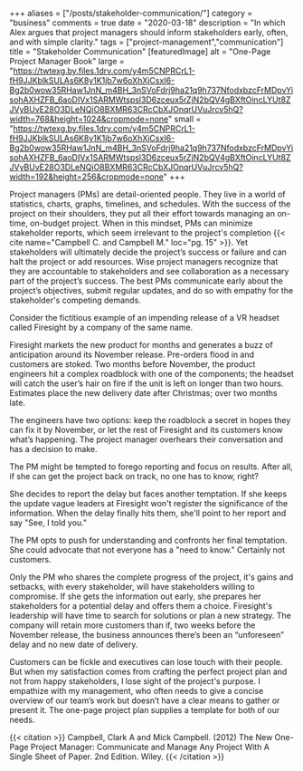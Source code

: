 +++
aliases = ["/posts/stakeholder-communication/"]
category = "business"
comments = true
date = "2020-03-18"
description = "In which Alex argues that project managers should inform stakeholders early, often, and with simple clarity."
tags = ["project-management","communication"]
title = "Stakeholder Communication"
[featuredImage]
  alt = "One-Page Project Manager Book"
  large = "https://twtexg.by.files.1drv.com/y4m5CNPRCrL1-fH9JJKblkSULAs6K8y1K1jb7w6oXhXjCsxI6-Bg2b0wow35RHaw1JnN_m4BH_3nSVoFdrj9ha21q9h737NfodxbzcFrMDpvYisohAXHZFB_6aoDIVx1SARMWtspsl3D6zceux5rZjN2bQV4gBXftOincLYUt8ZJVyBUvE28O3DLeNQjO8BXMR63CRcCbXJOnqrUVuJrcv5hQ?width=768&height=1024&cropmode=none"
  small = "https://twtexg.by.files.1drv.com/y4m5CNPRCrL1-fH9JJKblkSULAs6K8y1K1jb7w6oXhXjCsxI6-Bg2b0wow35RHaw1JnN_m4BH_3nSVoFdrj9ha21q9h737NfodxbzcFrMDpvYisohAXHZFB_6aoDIVx1SARMWtspsl3D6zceux5rZjN2bQV4gBXftOincLYUt8ZJVyBUvE28O3DLeNQjO8BXMR63CRcCbXJOnqrUVuJrcv5hQ?width=192&height=256&cropmode=none"
+++

Project managers (PMs) are detail-oriented people. They live in a world of statistics, charts, graphs, timelines, and schedules. With the success of the project on their shoulders, they put all their effort towards managing an on-time, on-budget project. When in this mindset, PMs can minimize stakeholder reports, which seem irrelevant to the project's completion {{< cite name="Campbell C. and Campbell M." loc="pg. 15" >}}. Yet stakeholders will ultimately decide the project’s success or failure and can halt the project or add resources. Wise project managers recognize that they are accountable to stakeholders and see collaboration as a necessary part of the project’s success. The best PMs communicate early about the project’s objectives, submit regular updates, and do so with empathy for the stakeholder's competing demands.

Consider the fictitious example of an impending release of a VR headset called Firesight by a company of the same name.

Firesight markets the new product for months and generates a buzz of anticipation around its November release. Pre-orders flood in and customers are stoked. Two months before November, the product engineers hit a complex roadblock with one of the components; the headset will catch the user’s hair on fire if the unit is left on longer than two hours. Estimates place the new delivery date after Christmas; over two months late.

The engineers have two options: keep the roadblock a secret in hopes they can fix it by November, or let the rest of Firesight and its customers know what’s happening. The project manager overhears their conversation and has a decision to make.

The PM might be tempted to forego reporting and focus on results. After all, if she can get the project back on track, no one has to know, right?

She decides to report the delay but faces another temptation. If she keeps the update vague leaders at Firesight won't register the significance of the information. When the delay finally hits them, she'll point to her report and say "See, I told you."

The PM opts to push for understanding and confronts her final temptation. She could advocate that not everyone has a "need to know." Certainly not customers.

Only the PM who shares the complete progress of the project, it's gains and setbacks, with every stakeholder, will have stakeholders willing to compromise. If she gets the information out early, she prepares her stakeholders for a potential delay and offers them a choice. Firesight's leadership will have time to search for solutions or plan a new strategy. The company will retain more customers than if, two weeks before the November release, the business announces there’s been an “unforeseen” delay and no new date of delivery.

Customers can be fickle and executives can lose touch with their people. But when my satisfaction comes from crafting the perfect project plan and not from happy stakeholders, I lose sight of the project's purpose. I empathize with my management, who often needs to give a concise overview of our team’s work but doesn’t have a clear means to gather or present it. The one-page project plan supplies a template for both of our needs.

{{< citation >}}
Campbell, Clark A and Mick Campbell. (2012) The New One-Page Project Manager: Communicate and Manage Any Project With A Single Sheet of Paper. 2nd Edition. Wiley.
{{< /citation >}}
